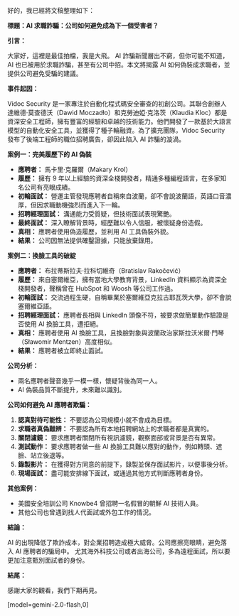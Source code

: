 好的，我已經將文稿整理如下：

**標題：AI 求職詐騙：公司如何避免成為下一個受害者？**

**引言：**

大家好，這裡是最佳拍檔，我是大飛。
AI 詐騙新聞層出不窮，但你可能不知道，AI 也已被用於求職詐騙，甚至有公司中招。本文將揭露 AI 如何偽裝成求職者，並提供公司避免受騙的建議。

**事件起因：**

Vidoc Security 是一家專注於自動化程式碼安全審查的初創公司。其聯合創辦人達維德·莫查德沃（Dawid Moczadło）和克勞迪婭·克洛茨（Klaudia Kloc）都是資深安全工程師，擁有豐富的經驗和卓越的技術能力。他們開發了一款基於大語言模型的自動化安全工具，並獲得了種子輪融資。為了擴充團隊，Vidoc Security 發布了後端工程師的職位招聘廣告，卻因此陷入 AI 詐騙的漩渦。

**案例一：完美履歷下的 AI 偽裝**

*   **應聘者：** 馬卡里·克羅爾（Makary Krol）
*   **履歷：** 擁有 9 年以上經驗的資深全棧開發者，精通多種編程語言，在多家知名公司有亮眼成績。
*   **初輪面試：** 營運主管發現應聘者自稱來自波蘭，卻不會說波蘭語，英語口音濃厚，但因求職動機強烈而進入下一輪。
*   **招聘經理面試：** 溝通能力受質疑，但技術面試表現驚艷。
*   **最終面試：** 深入瞭解背景時，經歷難以令人信服，被懷疑身份造假。
*   **真相：** 應聘者使用偽造履歷，並利用 AI 工具偽裝外貌。
*   **結果：** 公司因無法提供確鑿證據，只能放棄錄用。

**案例二：換臉工具的破綻**

*   **應聘者：** 布拉蒂斯拉夫·拉科切維奇（Bratislav Rakočević）
*   **履歷：** 來自塞爾維亞，擁有當地大學教育背景，LinkedIn 資料顯示為資深全棧開發者，聲稱曾在 HubSpot 和 Woosh 等公司工作過。
*   **初輪面試：** 交流過程生硬，自稱畢業於塞爾維亞克拉古耶瓦茨大學，卻不會說塞爾維亞語。
*   **招聘經理面試：** 應聘者長相與 LinkedIn 頭像不符，被要求做簡單動作驗證是否使用 AI 換臉工具，遭拒絕。
*   **真相：** 應聘者使用 AI 換臉工具，且換臉對象與波蘭政治家斯拉沃米爾·門琴（Sławomir Mentzen）高度相似。
*   **結果：** 應聘者被立即終止面試。

**公司分析：**

*   兩名應聘者聲音幾乎一模一樣，懷疑背後為同一人。
*   AI 偽裝品質不斷提升，未來難以識別。

**公司如何避免 AI 應聘者欺騙：**

1.  **認真對待可能性：** 不要認為公司規模小就不會成為目標。
2.  **求職者真偽難辨：** 不要認為所有本地招聘網站上的求職者都是真實的。
3.  **關閉濾鏡：** 要求應聘者關閉所有視訊濾鏡，觀察面部或背景是否有異常。
4.  **測試動作：** 要求應聘者做一些 AI 換臉工具難以應對的動作，例如轉頭、遮臉、站立後退等。
5.  **錄製影片：** 在獲得對方同意的前提下，錄製並保存面試影片，以便事後分析。
6.  **現場面試：** 盡可能安排線下面試，或通過其他方式判斷應聘者身份。

**其他案例：**

*   美國安全培訓公司 Knowbe4 曾招聘一名假冒的朝鮮 AI 技術人員。
*   其他公司也曾遇到找人代面試或外包工作的情況。

**結論：**

AI 的出現降低了欺詐成本，對企業招聘造成極大威脅。公司應擦亮眼睛，避免落入 AI 應聘者的騙局中。
尤其海外科技公司或者出海公司，多為遠程面試，所以要更加注意甄別面試者的身份。

**結尾：**

感謝大家的觀看，我們下期再見。

[model=gemini-2.0-flash,0]
